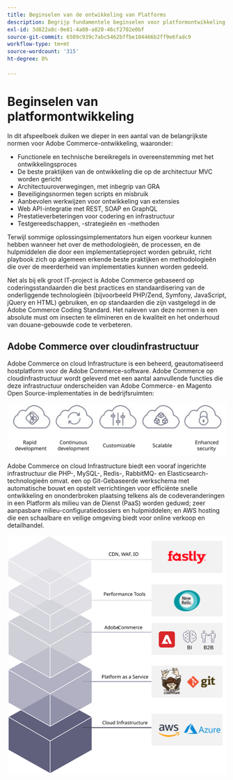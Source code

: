 ```yaml
---
title: Beginselen van de ontwikkeling van Platforms
description: Begrijp fundamentele beginselen voor platformontwikkeling wanneer u met Adobe Commerce werkt.
exl-id: 3d822a8c-0e81-4a80-a820-46cf2702e0bf
source-git-commit: 6509c939c7abc5462bffbe104466b2ff9e6fadc9
workflow-type: tm+mt
source-wordcount: '315'
ht-degree: 0%

---
```


# Beginselen van platformontwikkeling

In dit afspeelboek duiken we dieper in een aantal van de belangrijkste normen voor Adobe Commerce-ontwikkeling, waaronder:

- Functionele en technische bereikregels in overeenstemming met het ontwikkelingsproces
- De beste praktijken van de ontwikkeling die op de architectuur MVC worden gericht
- Architectuuroverwegingen, met inbegrip van GRA
- Beveiligingsnormen tegen scripts en misbruik
- Aanbevolen werkwijzen voor ontwikkeling van extensies
- Web API-integratie met REST, SOAP en GraphQL
- Prestatieverbeteringen voor codering en infrastructuur
- Testgereedschappen, -strategieën en -methoden

Terwijl sommige oplossingsimplementators hun eigen voorkeur kunnen hebben wanneer het over de methodologieën, de processen, en de hulpmiddelen die door een implementatieproject worden gebruikt, richt playbook zich op algemeen erkende beste praktijken en methodologieën die over de meerderheid van implementaties kunnen worden gedeeld.

Net als bij elk groot IT-project is Adobe Commerce gebaseerd op coderingsstandaarden die best practices en standaardisering van de onderliggende technologieën (bijvoorbeeld PHP/Zend, Symfony, JavaScript, jQuery en HTML) gebruiken, en op standaarden die zijn vastgelegd in de Adobe Commerce Coding Standard. Het naleven van deze normen is een absolute must om insecten te elimineren en de kwaliteit en het onderhoud van douane-gebouwde code te verbeteren.

## Adobe Commerce over cloudinfrastructuur

Adobe Commerce on cloud Infrastructure is een beheerd, geautomatiseerd hostplatform voor de Adobe Commerce-software. Adobe Commerce op cloudinfrastructuur wordt geleverd met een aantal aanvullende functies die deze infrastructuur onderscheiden van Adobe Commerce- en Magento Open Source-implementaties in de bedrijfsruimten:

![Adobe Commerce-componentgegevens](../../assets/playbooks/commerce-cloud.svg)

Adobe Commerce on cloud Infrastructure biedt een vooraf ingerichte infrastructuur die PHP-, MySQL-, Redis-, RabbitMQ- en Elasticsearch-technologieën omvat. een op Git-Gebaseerde werkschema met automatische bouwt en opstelt verrichtingen voor efficiënte snelle ontwikkeling en ononderbroken plaatsing telkens als de codeveranderingen in een Platform als milieu van de Dienst (PaaS) worden geduwd; zeer aanpasbare milieu-configuratiedossiers en hulpmiddelen; en AWS hosting die een schaalbare en veilige omgeving biedt voor online verkoop en detailhandel.

![Adobe Commerce-componentgegevens](../../assets/playbooks/cloud-tech-stack.svg)
